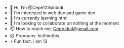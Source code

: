 - 👋 Hi, I’m @Cepe123skibidi
- 👀 I’m interested in web dev and game dev
- 🌱 I’m currently learning html
- 💞️ I’m looking to collaborate on nothing at the moment
- 📫 How to reach me; Cepe.dud@gmail.com
- 😄 Pronouns: he/him/his
- ⚡ Fun fact: i am 13

<!---
Cepe123skibidi/Cepe123skibidi is a ✨ special ✨ repository because its `README.md` (this file) appears on your GitHub profile.
You can click the Preview link to take a look at your changes.
--->
